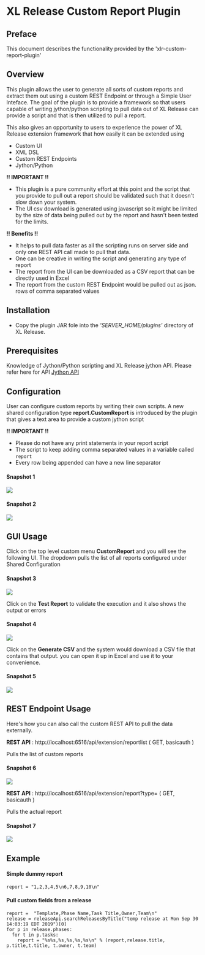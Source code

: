 # XL Release Custom Report Plugin



## Preface
This document describes the functionality provided by the 'xlr-custom-report-plugin'

## Overview
This plugin allows the user to generate all sorts of custom reports and extract them out using a custom REST Endpoint or through a Simple User Inteface. The goal of the plugin is to provide a framework so that users capable of writing jython/python scripting to pull data out of XL Release can provide a script and that is then utilized to pull a report. 

This also gives an opportunity to users to experience the power of XL Release extension framework that how easily it can be extended using   
-  Custom UI  
-  XML DSL   
-  Custom REST Endpoints  
-  Jython/Python  

**!! IMPORTANT !!**   

- This plugin is a pure community effort at this point and the script that you provide to pull out a report should be validated such that it doesn't slow down your system.  
- The UI csv download is generated using javascript so it might be limited by the size of data being pulled out by the report and hasn't been tested for the limits.

**!! Benefits !!** 
 
- It helps to pull data faster as all the scripting runs on server side and only one REST API call made to pull that data.  
- One can be creative in writing the script and generating any type of report
- The report from the UI can be downloaded as a CSV report that can be directly used in Excel
- The report from the custom REST Endpoint would be pulled out as json.  rows of comma separated values


## Installation
- Copy the plugin JAR fole into the *'SERVER_HOME/plugins'* directory of XL Release.

## Prerequisites 
Knowledge of Jython/Python scripting and XL Release jython API.  Please refer here for API [Jython API](https://docs.xebialabs.com/jython-docs/#!/xl-release/9.0.x/)

## Configuration
User can configure custom reports by writing their own scripts. A new shared configuration type **report.CustomReport** is introduced by the plugin that gives a text area to provide a custom jython script

**!! IMPORTANT !!**  

- Please do not have any print statements in your report script  
- The script to keep adding comma separated values in a variable called `report`
- Every row being appended can have a new line separator

#### Snapshot 1

![](images/snap1.png)

#### Snapshot 2

![](images/snap2.png)

## GUI Usage
Click on the top level custom menu **CustomReport** and you will see the following UI. The dropdown pulls the list of all reports configured under Shared Configuration

#### Snapshot 3

![](images/snap3.png)


Click on the **Test Report** to validate the execution and it also shows the output or errors

#### Snapshot 4

![](images/snap4.png)

Click on the **Generate CSV** and the system would download a CSV file that contains that output. you can open it up in Excel and use it to your convenience.

#### Snapshot 5

![](images/snap5.png)

## REST Endpoint Usage

Here's how you can also call the custom REST API to pull the data externally.

**REST API** : http://localhost:6516/api/extension/reportlist ( GET, basicauth )

Pulls the list of custom reports

#### Snapshot 6
![](images/snap6.png)

**REST API** : http://localhost:6516/api/extension/report?type=<name> ( GET, basicauth )

Pulls the actual report

#### Snapshot 7
![](images/snap7.png)







## Example

#### Simple dummy report
```
report = "1,2,3,4,5\n6,7,8,9,10\n"
```

#### Pull custom fields from a release
```
report =  "Template,Phase Name,Task Title,Owner,Team\n"
release = releaseApi.searchReleasesByTitle("temp release at Mon Sep 30 14:03:19 EDT 2019")[0]
for p in release.phases:
  for t in p.tasks:
    report = "%s%s,%s,%s,%s,%s\n" % (report,release.title, p.title,t.title, t.owner, t.team)
```


